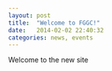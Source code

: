 ```yaml
---
layout: post
title:  "Welcome to FGGC!"
date:   2014-02-02 22:40:32
categories: news, events
---
```


Welcome to the new site